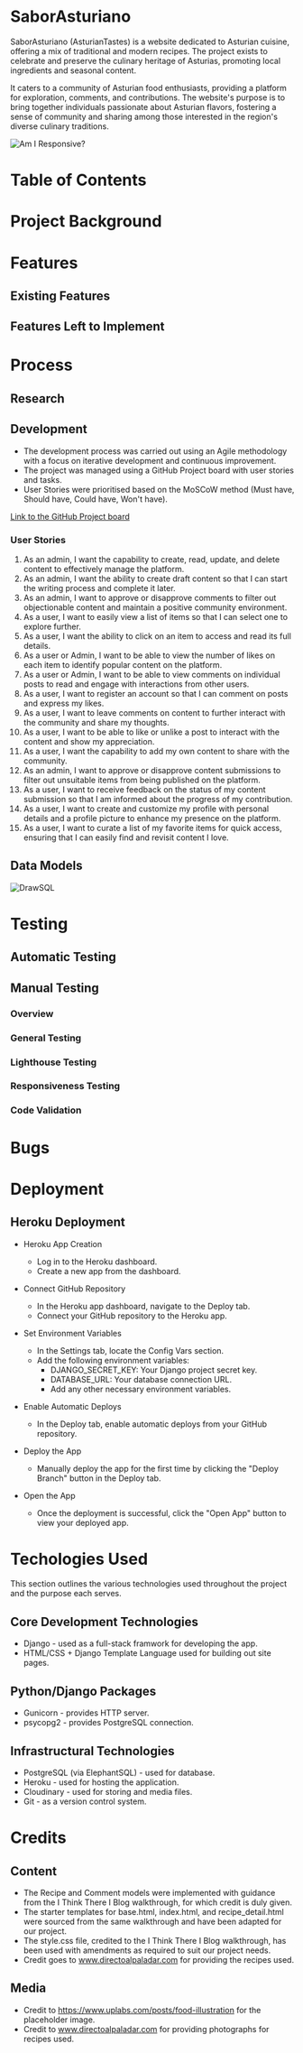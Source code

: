 # SaborAsturiano

SaborAsturiano (AsturianTastes) is a website dedicated to Asturian cuisine, offering a mix of traditional and modern recipes. The project exists to celebrate and preserve the culinary heritage of Asturias, promoting local ingredients and seasonal content.

It caters to a community of Asturian food enthusiasts, providing a platform for exploration, comments, and contributions. The website's purpose is to bring together individuals passionate about Asturian flavors, fostering a sense of community and sharing among those interested in the region's diverse culinary traditions.

![Am I Responsive?]()

# Table of Contents

# Project Background

# Features

## Existing Features

## Features Left to Implement

# Process

## Research

## Development

- The development process was carried out using an Agile methodology with a focus on iterative development and continuous improvement.
- The project was managed using a GitHub Project board with user stories and tasks.
- User Stories were prioritised based on the MoSCoW method (Must have, Should have, Could have, Won't have).

[Link to the GitHub Project board](https://github.com/users/Hugh1996/projects/3)

### User Stories

1. As an admin, I want the capability to create, read, update, and delete content to effectively manage the platform.
2. As an admin, I want the ability to create draft content so that I can start the writing process and complete it later.
3. As an admin, I want to approve or disapprove comments to filter out objectionable content and maintain a positive community environment.
4. As a user, I want to easily view a list of items so that I can select one to explore further.
5. As a user, I want the ability to click on an item to access and read its full details.
6. As a user or Admin, I want to be able to view the number of likes on each item to identify popular content on the platform.
7. As a user or Admin, I want to be able to view comments on individual posts to read and engage with interactions from other users.
8. As a user, I want to register an account so that I can comment on posts and express my likes.
9. As a user, I want to leave comments on content to further interact with the community and share my thoughts.
10. As a user, I want to be able to like or unlike a post to interact with the content and show my appreciation.
11. As a user, I want the capability to add my own content to share with the community.
12. As an admin, I want to approve or disapprove content submissions to filter out unsuitable items from being published on the platform.
13. As a user, I want to receive feedback on the status of my content submission so that I am informed about the progress of my contribution.
14. As a user, I want to create and customize my profile with personal details and a profile picture to enhance my presence on the platform.
15. As a user, I want to curate a list of my favorite items for quick access, ensuring that I can easily find and revisit content I love.

## Data Models

![DrawSQL]()

# Testing

## Automatic Testing

## Manual Testing

### Overview

### General Testing

### Lighthouse Testing

### Responsiveness Testing

### Code Validation

# Bugs

# Deployment

## Heroku Deployment

- Heroku App Creation

  - Log in to the Heroku dashboard.
  - Create a new app from the dashboard.

- Connect GitHub Repository

  - In the Heroku app dashboard, navigate to the Deploy tab.
  - Connect your GitHub repository to the Heroku app.

- Set Environment Variables

  - In the Settings tab, locate the Config Vars section.
  - Add the following environment variables:
    - DJANGO_SECRET_KEY: Your Django project secret key.
    - DATABASE_URL: Your database connection URL.
    - Add any other necessary environment variables.

- Enable Automatic Deploys

  - In the Deploy tab, enable automatic deploys from your GitHub repository.

- Deploy the App

  - Manually deploy the app for the first time by clicking the "Deploy Branch" button in the Deploy tab.

- Open the App

  - Once the deployment is successful, click the "Open App" button to view your deployed app.

# Techologies Used

This section outlines the various technologies used throughout the project and the purpose each serves.

## Core Development Technologies

- Django - used as a full-stack framwork for developing the app.
- HTML/CSS + Django Template Language used for building out site pages.

## Python/Django Packages

- Gunicorn - provides HTTP server.
- psycopg2 - provides PostgreSQL connection.

## Infrastructural Technologies

- PostgreSQL (via ElephantSQL) - used for database.
- Heroku - used for hosting the application.
- Cloudinary - used for storing and media files.
- Git - as a version control system.

# Credits

## Content

- The Recipe and Comment models were implemented with guidance from the I Think There I Blog walkthrough, for which credit is duly given.
- The starter templates for base.html, index.html, and recipe_detail.html were sourced from the same walkthrough and have been adapted for our project.
- The style.css file, credited to the I Think There I Blog walkthrough, has been used with amendments as required to suit our project needs.
- Credit goes to www.directoalpaladar.com for providing the recipes used.

## Media

- Credit to https://www.uplabs.com/posts/food-illustration for the placeholder image.
- Credit to www.directoalpaladar.com for providing photographs for recipes used.
